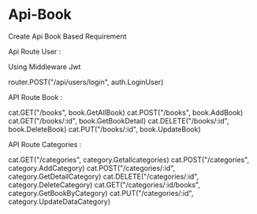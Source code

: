 # Api-Book
Create Api Book Based Requirement


Api Route User : 

Using Middleware Jwt 

router.POST("/api/users/login", auth.LoginUser)


API Route Book : 

cat.GET("/books", book.GetAllBook)
		cat.POST("/books", book.AddBook)
		cat.GET("/books/:id", book.GetBookDetail)
		cat.DELETE("/books/:id", book.DeleteBook)
		cat.PUT("/books/:id", book.UpdateBook)


API Route Categories : 

cat.GET("/categories", category.Getallcategories)
		cat.POST("/categories", category.AddCategory)
		cat.POST("/categories/:id", category.GetDetailCategory)
		cat.DELETE("/categories/:id", category.DeleteCategory)
		cat.GET("/categories/:id/books", category.GetBookByCategory)
		cat.PUT("/categories/:id", category.UpdateDataCategory)
